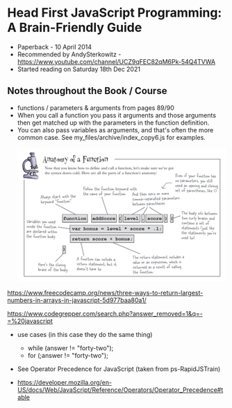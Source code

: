 # Head First JavaScript Programming: A Brain-Friendly Guide

- Paperback - 10 April 2014
- Recommended by AndySterkowitz - https://www.youtube.com/channel/UCZ9qFEC82qM6Pk-54Q4TVWA
- Started reading on Saturday 18th Dec 2021

## Notes throughout the Book / Course

- functions / parameters & arguments from pages 89/90
- When you call a function you pass it arguments and those arguments then get matched up with the parameters in the function definition.
- You can also pass variables as arguments, and that's often the more common case.  See my_files/archive/index_copy6.js for examples.<br/><br/>
![](./AnatomyofaFunction.png)

https://www.freecodecamp.org/news/three-ways-to-return-largest-numbers-in-arrays-in-javascript-5d977baa80a1/

https://www.codegrepper.com/search.php?answer_removed=1&q=-=%20javascript

- use cases (in this case they do the same thing)
  - while (answer != "forty-two");
  - for (;answer != "forty-two");

- See Operator Precedence for JavaScript (taken from ps-RapidJSTrain)
- https://developer.mozilla.org/en-US/docs/Web/JavaScript/Reference/Operators/Operator_Precedence#table